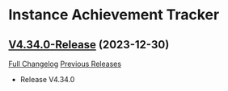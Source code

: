 # Instance Achievement Tracker

## [V4.34.0-Release](https://github.com/Dragnogd/Instance-Achievement-Tracker/tree/V4.34.0-Release) (2023-12-30)
[Full Changelog](https://github.com/Dragnogd/Instance-Achievement-Tracker/commits/V4.34.0-Release) [Previous Releases](https://github.com/Dragnogd/Instance-Achievement-Tracker/releases)

- Release V4.34.0  
